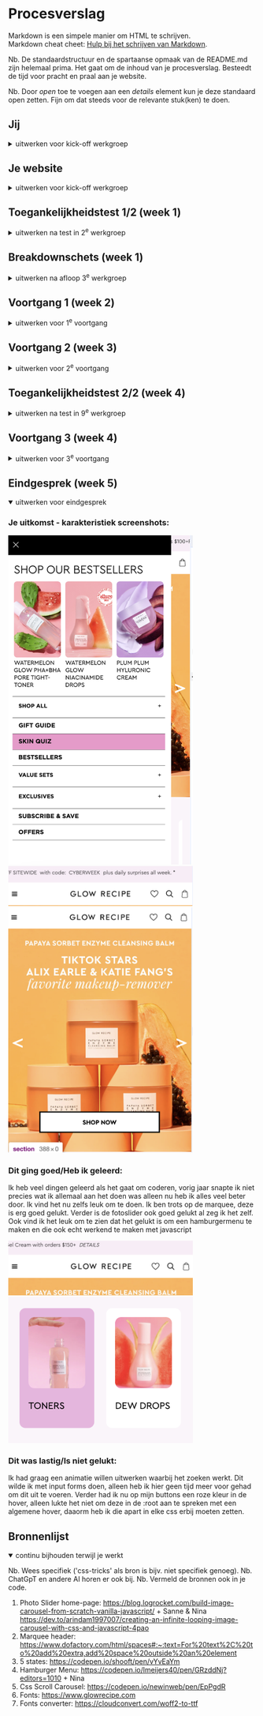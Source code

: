 # Procesverslag
Markdown is een simpele manier om HTML te schrijven.  
Markdown cheat cheet: [Hulp bij het schrijven van Markdown](https://github.com/adam-p/markdown-here/wiki/Markdown-Cheatsheet).

Nb. De standaardstructuur en de spartaanse opmaak van de README.md zijn helemaal prima. Het gaat om de inhoud van je procesverslag. Besteedt de tijd voor pracht en praal aan je website.

Nb. Door *open* toe te voegen aan een *details* element kun je deze standaard open zetten. Fijn om dat steeds voor de relevante stuk(ken) te doen.





## Jij

<details>
  <summary>uitwerken voor kick-off werkgroep</summary>

  ### Auteur:
  Lisa Meijers

  #### Je startniveau:
  Blauw

  #### Je focus:
  Surface plane
 
</details>





## Je website

<details>
  <summary>uitwerken voor kick-off werkgroep</summary>

  ### Je opdracht:
  https://www.glowrecipe.com/pages/2023-holiday-gift-guide 

  #### Screenshot(s) van de eerste pagina (small screen): 
  Homepage 
  <img src="readme-images/homepage.png" width="375px" alt="De Homepage">

  #### Screenshot(s) van de tweede pagina (small screen):
  About us  
  <img src="readme-images/aboutus.png" width="375px" alt="About Us">
 
</details>



## Toegankelijkheidstest 1/2 (week 1)

<details>
  <summary>uitwerken na test in 2<sup>e</sup> werkgroep</summary>

  ### Bevindingen
Tijdens de toegankelijkheidstest van mijn website ontdekte ik veel verbeterpunten in de Glow Recipe Website.


 De marquee bovenaan de website is moeilijk over te slaan voor screenreader-gebruikers, hij herhaalt zich veel. 
 
 Ik heb een fijne tip gekregen in de les en ik overweeg de Chrome-plugin 'Colorblindly' te gebruiken. Dit zodat ik de ervaring van kleurenblinde gebruikers kan proberen te verbeteren. 
 
 Ook misten alt-attributen bij de afbeeldingen, wat belangrijk is voor screenreader met tab. Daarbij zijn sommige states bij links, buttons en forms. De a linkjes hebben geen visited state. De buttons hebben geen cursor:pointer en zijn niet dezelfde kleur wanneer je eroverheen hovert. Ook bevat de forms geen focus state. 
 
 Het ontbreken van consistente heading-levels en de onmogelijkheid om de diavoorstelling te pauzeren, vielen op.
 
  Mijn website ondersteunt nog geen dark mode, light mode, en high-contrast mode. Bovendien was er geen aangepaste ::selection kleuren toegepast op de echte website.

</details>



## Breakdownschets (week 1)

<details>
  <summary>uitwerken na afloop 3<sup>e</sup> werkgroep</summary>

  ### de hele pagina: 
  <img src="readme-images/breakdownschets.jpg" width="375px" alt="breakdown van de hele pagina">

  ### dynamisch deel (bijv menu): 
  <img src="readme-images/menu.png" width="375px" alt="breakdown van een dynamisch deel">

  ### wellicht nog een dynamisch deel (bijv filter): 
  <img src="readme-images/photoscroll.png" width="375px" alt="breakdown van nog een dynamisch deel">

</details>





## Voortgang 1 (week 2)

<details>
  <summary>uitwerken voor 1<sup>e</sup> voortgang</summary>

  ### Stand van zaken
  Het opzetten van de pagina ging best soepel, ik had op het begin alleen wat moeite om te beginnen met opstarten van het coderen. Maar na het vele proberen en hulp vragen in de klas pakte ik het gelukkig weer snel op. Ik moest ook wel wennen aan het feit dat je 2 aparte html paginas moest maken en 3 aparte css paginas. In jaar 1 heb ik dit nooit zo gedaan, alleen vind ik het wel veel fijner om zo te werken. De regels code word zo makkelijker leesbaar en goed te onderscheiden van elkaar.

 Het werken met de marquee ging goed. Ik heb gekeken naar hoe je in de marquee een bepaalde stijling kan geven. Dit vond ik wel lastig, omdat een background color niet even makkelijk ging door de opzet van mijn marquee op het eerst. Maar na veel proberen en de structuur beter op te zetten is het uiteindelijk gelukt!


<img src="readme-images/marquee2.png" width="375px" alt="Foto van de marquee code in de header"> 

<img src="readme-images/marquee1.png" width="375px" alt="Foto van de marquee tekst in de header"> 


  ### Agenda voor meeting
  samen met je groepje opstellen

Lisa:

-Nav Bar
-Css paginas verschillende

Laura:

-3 buttons stijl
-Haai met nummers

Sander:

-Margin en padding
-Semantisch correct?

Kayane:

-Hamburger menu
-Javascript


  ### Verslag van meeting
  hier na afloop snel de uitkomsten van de meeting vastleggen

  - Nav menu kijken we nog even samen naar, ik en de student assistent.
  - In de marquee degene met de hoofdletters normaal schrijven.
  - 3 css paginas. Style.css voor de algemene, index.css voor de homepage en aboutus.css voor de about us pagina.
  - Hamburger menu als button in de nav. Ook met een button:active. Of doe 3 lijnen maken en geef ze een leuke animatie in javascript.

</details>

## Voortgang 2 (week 3)

<details>
  <summary>uitwerken voor 2<sup>e</sup> voortgang</summary>

  ### Stand van zaken
  Week 3 was aangebroken, ik heb heel veel in de lessen geleerd. Deze week zijn we vooral bezig geweest met oefenen van het positioneren met elementen op de pagina. Dit was voor mij heel fijn om in codepen deze opdrachten zelf te hebben gemaakt en geforked, zodat ik kan terug kijken hoe ik deze had gemaakt en toepassen in mijn eigen website.

  <img src="readme-images/text-slide1.png" width="375px" alt="Foto van de text-slide nummer 1">

   <img src="readme-images/text-slide2.png" width="375px" alt="Foto van de text-slide nummer 2">

  Ik heb daardoor in deze text slide bar tekst bovenaan op mijn foto gekregen (De award winning label). Ook heb ik de slidebar allemaal dezelfde hoogte en breedte kunnen geven, ondaks dat de foto's groter waren. Student assistent Nina heeft mij daarmee geholpen. Ook staat de beschrijving text mooi gecentreerd onder het plaatje.

  Ik vond het alleen wel lastig om de 3 foto's bovenaan de pagina de laten sliden met een knop. 

  De code:

  HTML:

<img src="readme-images/htmlweek3.png" width="375px" alt="Foto van de html in week 3">

  Javascript:

  <img src="readme-images/javascript-week3.1.png" width="375px" alt="Foto 1 van de javascript week 3 ">

  <img src="readme-images/javascript-week3.2.png" width="375px" alt="Foto 2 van de javascript week 3 ">

Ik had best wel veel moeite met de slider. Ik had code van het internet gebruikt, waarbij de foto wel naar rechts en links slidet, alleen ging hij na de derde weer terug naar links sliden. Terwijl ik wilde dat hij alleen maar naar rechts kon sliden. Gelukkig heeft Nina mij kunnen helpen en hebben we dit samen kunnen fixen met javascript.

 In week 3 vrijdag kreeg ik feedback van Sanne, alleen had ik ook moeite dat de slider alleen werkte als de page 390px was. Als ik deze groter of kleiner maakte, haperde de transition en was de slide niet smooth. Gelukkig kon Sanne mij helpen.

 Deze code hebben wij toen geïmplementeerd:

 <img src="readme-images/eventlistener1.png" width="375px" alt="Foto 3 van de javascript week 3 ">

 <img src="readme-images/eventlistener2.png" width="375px" alt="Foto 4 van de javascript week 3 ">

 Dit is de window resize event:

 De eventlisteners reageren op klikken op de knoppen voor het verschuiven naar de vorige en volgende dia's. 

 (currentIndex - 1): Ik begin bij de huidige dia en trek er 1 van af om naar de vorige dia te gaan.
 
 +totalSlides: 
 Maar, wat als ik al bij de eerste dia ben? Dan zou je willen overspringen naar de laatste dia. Dus voeg ik het totale aantal dia's toe om ervoor te zorgen dat wik niet onder 0 kom.

%totalSlides: Als ik voorbij de laatste dia ga, wil ik weer teruggaan naar de eerste dia. De modulo (%) berekening zorgt ervoor dat ik binnen het bereik blijf en de slider teruggaat naar de foto op het begin (als ik voorbij het einde ga).

 <img src="readme-images/linkstranslateX.png" width="375px" alt="Foto 5 van de javascript week 3 ">

 <img src="readme-images/rechtstranslateX.png" width="375px" alt="Foto 5 van de javascript week 3 ">

 Tot slot de translayeX. Deze translateX eigenschap wordt gebruikt om de dia's horizontaal te verschuiven.


  ### Agenda voor meeting
  samen met je groepje opstellen

 Lisa:

-Animatie op button ‘^’ bij kopen
-Slider bar in een loop aangeven

Laura:
-De achtergrond en afbeelding bij de h1
-Iframe stylen

Sander:
-?

Kayane:
-Footer
-Selectors


  ### Verslag van meeting
  hier na afloop snel de uitkomsten van de meeting vastleggen

  - De animatie code kijken we samen even naar, met de studentassistent. 
  - De slider bar in een loop aangeven is eigenlijk helemaal niet handig, want dan weet de gebruiker niet wanneer de producten stopt en is het eigenlijk niet toegankelijk.

</details>


## Toegankelijkheidstest 2/2 (week 4)

<details>
  <summary>uitwerken na test in 9<sup>e</sup> werkgroep</summary>

  ### Bevindingen
  -Ik moet bij alle sections een h2 als kopje aangeven, ookal zie je deze niet.
  -De alt tekst in het engels zetten, omdat mijn website language ook in het engels staat.
  -De surface plane moet ik nog uitwerken, die staan nog niet op mijn pagina.
  -Mijn code was nog niet helemaal W3c gevalideerd, deze moest ik later nog goed schrijven.
  -Dark en light mode nog toevoegen aan mijn pagina.
  -De contrast van de normal, large-sized en icons checken.
  -::selection kleuren stond nog op default blauw, deze veranderen en duidelijk maken.

</details>





## Voortgang 3 (week 4)

<details>
  <summary>uitwerken voor 3<sup>e</sup> voortgang</summary>

  ### Stand van zaken
 Week 4 had ik wel heel veel verbetering. Ik had alle 2 de pagina's af en ik was begonnen met delen voor de surface plane (zoals bijvoorbeeld een hamburger menu). 

 Ik had alleen wel veel sections gebruikt toen ik bezig was met mijn html voor de about us page. Deze was met zo veel sections gemaakt, dat deze niet meer semantisch correct was. 

 De code after (wel opgeschoond):

 <img src="readme-images/opgeschoond.png" width="375px" alt="Foto 5 van de javascript week 3 ">


Ook vond ik het lastig om een lijn op de pagina te zetten. Ik had hiervoor een section gebruikt maar met geen content erin, die toen gestijld met CSS. Eigenlijk mag dit niet, dus moest ik een andere oplossing zoeken.

Deze heb ik met de studentassistent gevonden en vertel ik meer over bij de verslag van de meeting.



  ### Agenda voor meeting
  samen met je groepje opstellen

 Lisa:

  -Hoe ziet de opzet eruit van mijn html pagina's?
  -Lijn in section, margin bottom werkt niet… Hoe?

  Laura:

  -?

  Sander:

  -?

  Kayane:

  -?

  ### Verslag van meeting
  hier na afloop snel de uitkomsten van de meeting vastleggen

  - Niet goed, mijn about us is met teveel sections gemaakt. Dit hebben we wel kunnen verbeteren en ik zou er thuis verder aan werken.

  - Met de student assistent naar gekeken, ik heb op de main nu de lijn gezet met een margin bottom. Toen werkte het!


</details>





## Eindgesprek (week 5)

<details open>
  <summary>uitwerken voor eindgesprek</summary>

  ### Je uitkomst - karakteristiek screenshots:
  <img src="readme-images/gelukthamburger.png" width="375px" alt="uitomst opdracht 1">

  <img src="readme-images/geluktmarquee.png" width="375px" alt="uitomst opdracht 1">

  <img src="readme-images/geluktslider.png" width="375px" alt="uitomst opdracht 1">


  ### Dit ging goed/Heb ik geleerd: 
  Ik heb veel dingen geleerd als het gaat om coderen, vorig jaar snapte ik niet precies wat ik allemaal aan het doen was alleen nu heb ik alles veel beter door. Ik vind het nu zelfs leuk om te doen. Ik ben trots op de marquee, deze is erg goed gelukt. Verder is de fotoslider ook goed gelukt al zeg ik het zelf. Ook vind ik het leuk om te zien dat het gelukt is om een hamburgermenu te maken en die ook echt werkend te maken met javascript

  <img src="readme-images/nietzoeken.png" width="375px" alt="top">
  <img src="readme-images/niethover.png" width="375px" alt="top">

  ### Dit was lastig/Is niet gelukt:
  Ik had graag een animatie willen uitwerken waarbij het zoeken werkt. Dit wilde ik met input forms doen, alleen heb ik hier geen tijd meer voor gehad om dit uit te voeren. Verder had ik nu op mijn buttons een roze kleur in de hover, alleen lukte het niet om deze in de :root aan te spreken met een algemene hover, daaorm heb ik die apart in elke css erbij moeten zetten. 


</details>





## Bronnenlijst

<details open>
  <summary>continu bijhouden terwijl je werkt</summary>

  Nb. Wees specifiek ('css-tricks' als bron is bijv. niet specifiek genoeg). 
  Nb. ChatGpT en andere AI horen er ook bij.
  Nb. Vermeld de bronnen ook in je code.

  1. Photo Slider home-page:
   https://blog.logrocket.com/build-image-carousel-from-scratch-vanilla-javascript/  + Sanne & Nina 
 https://dev.to/arindam1997007/creating-an-infinite-looping-image-carousel-with-css-and-javascript-4pao 
  2. Marquee header:
   https://www.dofactory.com/html/spaces#:~:text=For%20text%2C%20to%20add%20extra,add%20space%20outside%20an%20element
  3. 5 states:
   https://codepen.io/shooft/pen/vYvEaYm 
  4. Hamburger Menu:
   https://codepen.io/lmeijers40/pen/GRzddNj?editors=1010 + Nina
  5. Css Scroll Carousel:
  https://codepen.io/newinweb/pen/EpPgdR
  6. Fonts:
   https://www.glowrecipe.com 
  7. Fonts converter:
   https://cloudconvert.com/woff2-to-ttf 

</details>